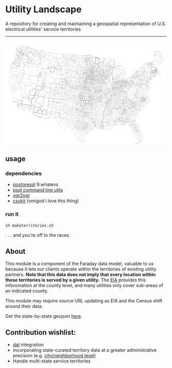# Utility Landscape
A repository for creating and maintaining a geospatial representation of U.S. electrical utilities' service territories

-------------

![national file](utils.png)

## usage

### dependencies
- [postgresql](http://www.postgresql.org/) 9.whatevs
- [psql command line utils](http://www.postgresql.org/docs/9.3/static/app-psql.html)
- [ogr2ogr](http://www.gdal.org/ogr2ogr.html)
- [csvkit](https://github.com/onyxfish/csvkit) (omigod i love this thing)

### run it

`sh maketerritories.sh`

. . . and you're off to the races. 

## About
This module is a component of the Faraday data model, valuable to us because it lets our clients operate within the territories of existing utility partners. __Note that this data does not imply that every location within these territories is served by a given utility.__ The [EIA]() provides this inforomation at the county level, and many utilities only cover sub-areas of an indicated county.

This module may require source URL updating as EIA and the Census shift around their data.

Get the state-by-state geojson [here](geojson_territories/).

## Contribution wishlist:
- [dat](http://dat-data.com/) integration
- Incorporating state-curated territory data at a greater administrative precision (e.g. [city/neighborhood level](http://www.mass.gov/anf/research-and-tech/it-serv-and-support/application-serv/office-of-geographic-information-massgis/datalayers/pubutil.html))
- Handle multi-state service territories
